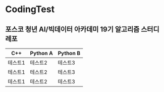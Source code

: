 # CodingTest
## 포스코 청년 AI/빅데이터 아카데미 19기 알고리즘 스터디 레포
|C++|Python A|Python B|
|------|---|---|
|테스트1|테스트2|테스트3|
|테스트1|테스트2|테스트3|
|테스트1|테스트2|테스트3|
